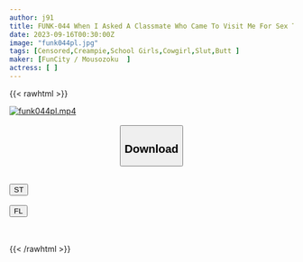 ```yaml
---
author: j91
title: FUNK-044 When I Asked A Classmate Who Came To Visit Me For Sex Treatment While I Was In The Hospital, She Gave Me A Vaginal Cum Shot So Boldly That I Was Excited At The Erotic Ass Cowgirl Position
date: 2023-09-16T00:30:00Z
image: "funk044pl.jpg"
tags: [Censored,Creampie,School Girls,Cowgirl,Slut,Butt	]
maker: [FunCity / Mousozoku  ]
actress: [ ]
---
```



{{< rawhtml >}}

<div class="video" data-videoid="DqYoybDvLvI3zK">
    <a href="javascript:;">
        <img src="https://my.j91.asia/posts/funk044pl/funk044pl.jpg" width="WIDTH" height="HEIGHT" alt="funk044pl.mp4" loading="lazy">
    </a>
</div>

<script type="text/javascript" src="https://j91.asia/asset/on-demand-st.js"></script>

<br>
  <link rel="stylesheet" href="https://j91.asia/asset/bs5.css">
  
  <center>
  <button class="btn btn-primary" type="button" data-bs-toggle="collapse" data-bs-target=".multi-collapse" aria-expanded="false" aria-controls="multiCollapseExample1 multiCollapseExample2"><h2>Download</h2></button></center>
</p>
<div class="row">
  <div class="col">
    <div class="collapse multi-collapse" id="multiCollapseExample1">
      <div class="card card-body">
	      	      <br>
<div class="buttons">  
<a href="https://streamtape.to/v/DqYoybDvLvI3zK"><button class="btn-hover color-3"><i class="fa fa-download"></i> ST</button></a></div>
    </div>
  </div>
</div>
  <div class="col">
    <div class="collapse multi-collapse" id="multiCollapseExample2">
      <div class="card card-body">
	      <br>
<div class="buttons">
    <a href="https://filelions.online/f/fo0zl1iquywa"><button class="btn-hover color-9"><i class="fa fa-download"></i> FL</button></a></div>
<br><br>
      </div>
    </div>
  </div>
</div>

{{< /rawhtml >}}